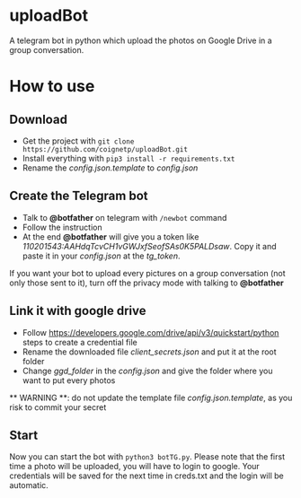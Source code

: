 # uploadBot
A telegram bot in python which upload the photos on Google Drive in a group conversation.

# How to use
## Download
* Get the project with `git clone https://github.com/coignetp/uploadBot.git`
* Install everything with `pip3 install -r requirements.txt`
* Rename the *config.json.template* to *config.json*

## Create the Telegram bot
* Talk to **@botfather** on telegram with `/newbot` command
* Follow the instruction
* At the end **@botfather** will give you a token like *110201543:AAHdqTcvCH1vGWJxfSeofSAs0K5PALDsaw*. Copy it and paste it in your *config.json* at the *tg_token*.

If you want your bot to upload every pictures on a group conversation (not only those sent to it), turn off the privacy mode with talking to **@botfather**

## Link it with google drive
* Follow https://developers.google.com/drive/api/v3/quickstart/python steps to create a credential file
* Rename the downloaded file *client_secrets.json* and put it at the root folder
* Change *ggd_folder* in the *config.json* and give the folder where you want to put every photos

** WARNING **: do not update the template file *config.json.template*, as you risk to commit your secret

## Start
Now you can start the bot with `python3 botTG.py`.
Please note that the first time a photo will be uploaded, you will have to login to google. Your credentials will be saved for the next time in creds.txt and the login will be automatic.
